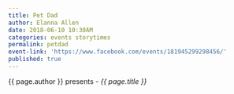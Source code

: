 ```yaml
---
title: Pet Dad
author: Elanna Allen
date: 2018-06-10 10:30AM
categories: events storytimes
permalink: petdad
event-link: 'https://www.facebook.com/events/181945299298456/'
published: true
---
```

{{ page.author }} presents - *{{ page.title }}*
